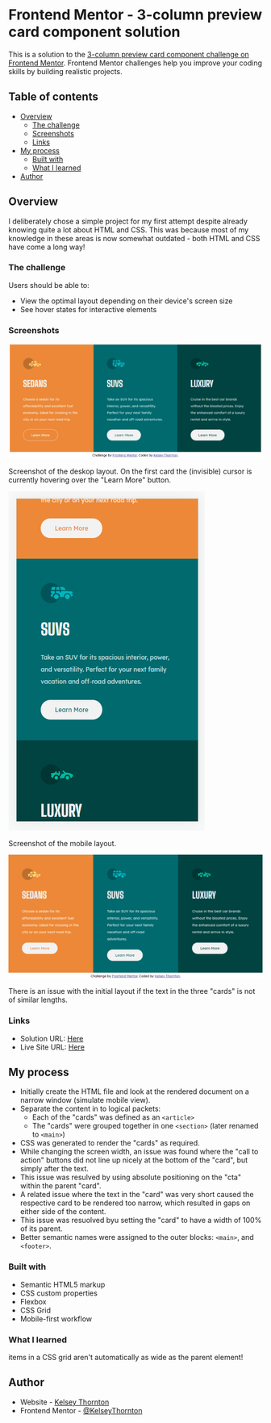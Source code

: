 # Frontend Mentor - 3-column preview card component solution

This is a solution to the [3-column preview card component challenge on Frontend Mentor](https://www.frontendmentor.io/challenges/3column-preview-card-component-pH92eAR2-). Frontend Mentor challenges help you improve your coding skills by building realistic projects.

## Table of contents

- [Overview](#overview)
  - [The challenge](#the-challenge)
  - [Screenshots](#screenshots)
  - [Links](#links)
- [My process](#my-process)
  - [Built with](#built-with)
  - [What I learned](#what-i-learned)
- [Author](#author)

## Overview

I deliberately chose a simple project for my first attempt despite already knowing quite a lot about HTML and CSS. This was because most of my knowledge in these areas is now somewhat outdated - both HTML and CSS have come a long way!

### The challenge

Users should be able to:

- View the optimal layout depending on their device's screen size
- See hover states for interactive elements

### Screenshots

![](./images/desktop.png)

Screenshot of the deskop layout. On the first card the (invisible) cursor is currently hovering over the "Learn More" button.

![](./images/mobile.png)

Screenshot of the mobile layout.

![](./images/issue.png)

There is an issue with the initial layout if the text in the three "cards" is not of similar lengths.

### Links

- Solution URL: [Here](https://github.com/KelseyThornton/3-column-preview-card-component-main)
- Live Site URL: [Here](https://kelseythornton.github.io/3-column-preview-card-component-main/)

## My process

- Initially create the HTML file and look at the rendered document on a narrow window (simulate mobile view).
- Separate the content in to logical packets:
  - Each of the "cards" was defined as an `<article>`
  - The "cards" were grouped together in one `<section>` (later renamed to `<main>`)
- CSS was generated to render the "cards" as required.
- While changing the screen width, an issue was found where the "call to action" buttons did not line up nicely at the bottom of the "card", but simply after the text.
- This issue was resulved by using absolute positioning on the "cta" within the parent "card".
- A related issue where the text in the "card" was very short caused the respective card to be rendered too narrow, which resulted in gaps on either side of the content.
- This issue was resuolved byu setting the "card" to have a width of 100% of its parent.
- Better semantic names were assigned to the outer blocks: `<main>`, and `<footer>`.

### Built with

- Semantic HTML5 markup
- CSS custom properties
- Flexbox
- CSS Grid
- Mobile-first workflow
  <!-- - [React](https://reactjs.org/) - JS library -->
  <!-- - [Next.js](https://nextjs.org/) - React framework -->
  <!-- - [Styled Components](https://styled-components.com/) - For styles -->

### What I learned

items in a CSS grid aren't automatically as wide as the parent element!

## Author

- Website - [Kelsey Thornton](https://www.your-site.com)
- Frontend Mentor - [@KelseyThornton](https://www.frontendmentor.io/profile/KelseyThornton)
